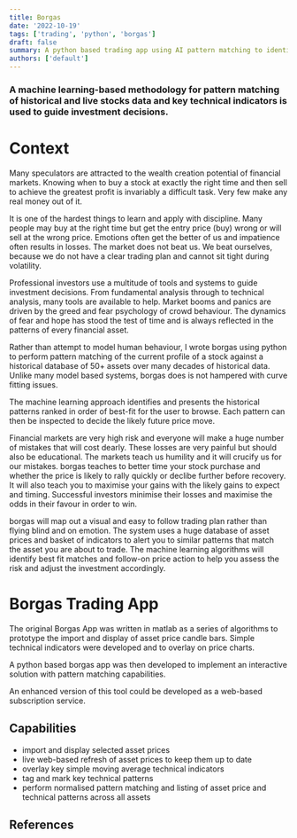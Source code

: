```yaml
---
title: Borgas
date: '2022-10-19'
tags: ['trading', 'python', 'borgas']
draft: false
summary: A python based trading app using AI pattern matching to identify trading opportiuities.
authors: ['default']
---
```

### A machine learning-based methodology for pattern matching of historical and live stocks data and key technical indicators is used to guide investment decisions.

# Context
Many speculators are attracted to the wealth creation potential of financial
markets. Knowing when to buy a stock at exactly the right time and then sell
to achieve the greatest profit is invariably a difficult task. Very few make any
real money out of it. 

It is one of the hardest things to learn and apply with
discipline. Many people may buy at the right time but get the entry price
(buy) wrong or will sell at the wrong price. Emotions often get the better of us
and impatience often results in losses. The market does not beat us. We beat
ourselves, because we do not have a clear trading plan and cannot sit tight
during volatility.

Professional investors use a multitude of tools and systems to guide
investment decisions. From fundamental analysis through to technical
analysis, many tools are available to help. Market booms and panics are
driven by the greed and fear psychology of crowd behaviour. The dynamics
of fear and hope has stood the test of time and is always reflected in the
patterns of every financial asset.

Rather than attempt to model human behaviour, I
wrote borgas using python to perform pattern matching of the current
profile of a stock against a historical database of 50+ assets over many
decades of historical data. Unlike many model based
systems, borgas does is not hampered with curve fitting issues. 

The machine learning approach identifies and presents the historical patterns
ranked in order of best-fit for the user to browse. Each pattern can then be
inspected to decide the likely future price move.

Financial markets are very high risk and everyone will make a huge number
of mistakes that will cost dearly. These losses are very painful but should
also be educational. The markets teach us humility and it will crucify us for
our mistakes. borgas teaches to better time your stock purchase and
whether the price is likely to rally quickly or declibe further before recovery. It
will also teach you to maximise your gains with the likely gains to expect and
timing. Successful investors minimise their losses and maximise the odds in
their favour in order to win.

borgas will map out a visual and easy to follow trading plan rather than
flying blind and on emotion. The system uses a huge database of asset
prices and basket of indicators to alert you to similar patterns that match the
asset you are about to trade. The machine learning algorithms will identify
best fit matches and follow-on price action to help you assess the risk and
adjust the investment accordingly.

# Borgas Trading App
The original Borgas App was written in matlab as a series of algorithms to prototype the import and display of asset price candle bars. Simple technical indicators were developed and to overlay on price charts.

A python based borgas app was then developed to implement an interactive solution with pattern matching capabilities.

An enhanced version of this tool could be developed as a web-based subscription service.

## Capabilities
- import and display selected asset prices
- live web-based refresh of asset prices to keep them up to date
- overlay key simple moving average technical indicators
- tag and mark key technical patterns
- perform normalised pattern matching and listing of asset price and technical patterns across all assets
## References
